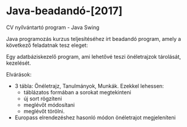 # Java-beadandó-[2017]
CV nyílvántartó program - Java Swing

Java programozás kurzus teljesítéséhez írt beadandó program, amely a következő feladatnak tesz eleget:

Egy adatbáziskezelő program, ami lehetővé teszi önéletrajzok tárolását, kezelését.

Elvárások:
- 3 tábla: Önéletrajz, Tanulmányok, Munkák. Ezekkel lehessen:
  - táblázatos formában a sorokat megtekinteni
  - új sort rögzíteni
  - meglévőt módosítani
  - meglévőt törölni.
- Europass elrendezéshez hasonló módon önéletrajot megjeleníteni
